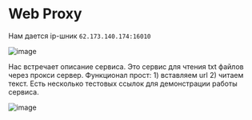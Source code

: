 # Web Proxy

Нам дается ip-шник ```62.173.140.174:16010```

![image](https://user-images.githubusercontent.com/115101419/234401959-bab46d57-5cb6-4be8-95ae-d24d0a37cecd.png)

Нас встречает описание сервиса. Это сервис для чтения txt файлов через прокси сервер. Функционал прост: 1) вставляем url 2) читаем текст. 
Есть несколько тестовых ссылок для демонстрации работы сервиса. 

![image](https://user-images.githubusercontent.com/115101419/234403013-a687019e-8f75-4647-b5cc-e29c554b3281.png)
